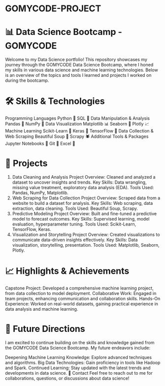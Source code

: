 # GOMYCODE-PROJECT

# 📊 Data Science Bootcamp - GOMYCODE
Welcome to my Data Science portfolio! This repository showcases my journey through the GOMYCODE Data Science Bootcamp, where I honed my skills in various data science and machine learning technologies. Below is an overview of the topics and tools I learned and projects I worked on during the bootcamp.

# 🛠️ Skills & Technologies
Programming Languages
Python 🐍
SQL 💾
Data Manipulation & Analysis
Pandas 🐼
NumPy 🔢
Data Visualization
Matplotlib 📊
Seaborn 🌊
Plotly 📈
Machine Learning
Scikit-Learn 🤖
Keras 🧠
TensorFlow 🔗
Data Collection & Web Scraping
Beautiful Soup 🍲
Scrapy 🕷️
Additional Tools & Packages
Jupyter Notebooks 📓
Git 🧩
Excel 📑

# 📂 Projects
1. Data Cleaning and Analysis
Project Overview: Cleaned and analyzed a dataset to uncover insights and trends.
Key Skills: Data wrangling, missing value treatment, exploratory data analysis (EDA).
Tools Used: Pandas, NumPy, Matplotlib.
2. Web Scraping for Data Collection
Project Overview: Scraped data from a website to build a dataset for analysis.
Key Skills: Web scraping, data extraction, data cleaning.
Tools Used: Beautiful Soup, Scrapy.
3. Predictive Modeling
Project Overview: Built and fine-tuned a predictive model to forecast outcomes.
Key Skills: Supervised learning, model evaluation, hyperparameter tuning.
Tools Used: Scikit-Learn, TensorFlow, Keras.
4. Visualization and Storytelling
Project Overview: Created visualizations to communicate data-driven insights effectively.
Key Skills: Data visualization, storytelling, presentation.
Tools Used: Matplotlib, Seaborn, Plotly.

# 📈 Highlights & Achievements
Capstone Project: Developed a comprehensive machine learning project, from data collection to model deployment.
Collaborative Work: Engaged in team projects, enhancing communication and collaboration skills.
Hands-On Experience: Worked on real-world datasets, gaining practical experience in data analysis and machine learning.

# 🚀 Future Directions
I am excited to continue building on the skills and knowledge gained from the GOMYCODE Data Science Bootcamp. My future endeavors include:

Deepening Machine Learning Knowledge: Explore advanced techniques and algorithms.
Big Data Technologies: Gain proficiency in tools like Hadoop and Spark.
Continued Learning: Stay updated with the latest trends and developments in data science.
📧 Contact
Feel free to reach out to me for collaborations, questions, or discussions about data science!




